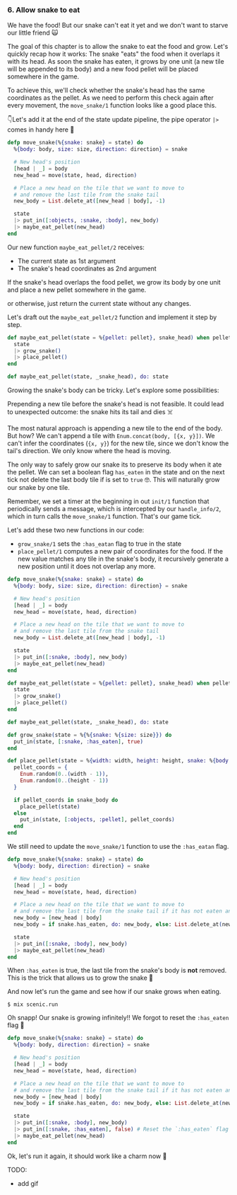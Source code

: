 ### 6. Allow snake to eat

We have the food! But our snake can't eat it yet and we don't want to starve our little friend 🙀

The goal of this chapter is to allow the snake to eat the food and grow. Let's quickly recap how it works: The snake "eats" the food when it overlaps it with its head. As soon the snake has eaten, it grows by one unit (a new tile will be appended to its body) and a new food pellet will be placed somewhere in the game.

To achieve this, we'll check whether the snake's head has the same coordinates as the pellet. As we need to perform this check again after every movement, the `move_snake/1` function looks like a good place this.

👇Let's add it at the end of the state update pipeline, the pipe operator `|>` comes in handy here 💚

```elixir
defp move_snake(%{snake: snake} = state) do
  %{body: body, size: size, direction: direction} = snake

  # New head's position
  [head | _] = body
  new_head = move(state, head, direction)

  # Place a new head on the tile that we want to move to
  # and remove the last tile from the snake tail
  new_body = List.delete_at([new_head | body], -1)

  state
  |> put_in([:objects, :snake, :body], new_body)
  |> maybe_eat_pellet(new_head)
end
```

Our new function `maybe_eat_pellet/2` receives:

- The current state as 1st argument
- The snake's head coordinates as 2nd argument

If the snake's head overlaps the food pellet, we grow its body by one unit and place a new pellet somewhere in the game.

or otherwise, just return the current state without any changes.

Let's draft out the `maybe_eat_pellet/2` function and implement it step by step.

```elixir
def maybe_eat_pellet(state = %{pellet: pellet}, snake_head) when pellet == snake_head do
  state
  |> grow_snake()
  |> place_pellet()
end

def maybe_eat_pellet(state, _snake_head), do: state
```

Growing the snake's body can be tricky. Let's explore some possibilities:

Prepending a new tile before the snake's head is not feasible. It could lead to unexpected outcome: the snake hits its tail and dies ☠️

The most natural approach is appending a new tile to the end of the body. But how? We can't append a tile with `Enum.concat(body, [{x, y}])`. We can't infer the coordinates (`{x, y}`) for the new tile, since we don't know the tail's direction. We only know where the head is moving.

The only way to safely grow our snake its to preserve its body when it ate the pellet. We can set a boolean flag `has_eaten` in the state and on the next tick not delete the last body tile if is set to `true` 🤓. This will naturally grow our snake by one tile.

Remember, we set a timer at the beginning in out `init/1` function that periodically sends a message, which is intercepted by our `handle_info/2`, which in turn calls the `move_snake/1` function. That's our game tick.

Let's add these two new functions in our code:

- `grow_snake/1` sets the `:has_eatan` flag to true in the state
- `place_pellet/1` computes a new pair of coordinates for the food. If the new value matches any tile in the snake's body, it recursively generate a new position until it does not overlap any more.

```elixir
defp move_snake(%{snake: snake} = state) do
  %{body: body, size: size, direction: direction} = snake

  # New head's position
  [head | _] = body
  new_head = move(state, head, direction)

  # Place a new head on the tile that we want to move to
  # and remove the last tile from the snake tail
  new_body = List.delete_at([new_head | body], -1)

  state
  |> put_in([:snake, :body], new_body)
  |> maybe_eat_pellet(new_head)
end

def maybe_eat_pellet(state = %{pellet: pellet}, snake_head) when pellet == snake_head do
  state
  |> grow_snake()
  |> place_pellet()
end

def maybe_eat_pellet(state, _snake_head), do: state

def grow_snake(state = %{%{snake: %{size: size}}) do
  put_in(state, [:snake, :has_eaten], true)
end

def place_pellet(state = %{width: width, height: height, snake: %{body: snake_body}}) do
  pellet_coords = {
    Enum.random(0..(width - 1)),
    Enum.random(0..(height - 1))
  }

  if pellet_coords in snake_body do
    place_pellet(state)
  else
    put_in(state, [:objects, :pellet], pellet_coords)
  end
end
```

We still need to update the `move_snake/1` function to use the `:has_eatan` flag.

```elixir
defp move_snake(%{snake: snake} = state) do
  %{body: body, direction: direction} = snake

  # New head's position
  [head | _] = body
  new_head = move(state, head, direction)

  # Place a new head on the tile that we want to move to
  # and remove the last tile from the snake tail if it has not eaten any pellet
  new_body = [new_head | body]
  new_body = if snake.has_eaten, do: new_body, else: List.delete_at(new_body, -1)

  state
  |> put_in([:snake, :body], new_body)
  |> maybe_eat_pellet(new_head)
end
```

When `:has_eaten` is true, the last tile from the snake's body is **not** removed. This is the trick that allows us to grow the snake 💪

And now let's run the game and see how if our snake grows when eating.

    $ mix scenic.run

Oh snapp! Our snake is growing infinitely!! We forgot to reset the `:has_eaten` flag 🙈

```elixir
defp move_snake(%{snake: snake} = state) do
  %{body: body, direction: direction} = snake

  # New head's position
  [head | _] = body
  new_head = move(state, head, direction)

  # Place a new head on the tile that we want to move to
  # and remove the last tile from the snake tail if it has not eaten any pellet
  new_body = [new_head | body]
  new_body = if snake.has_eaten, do: new_body, else: List.delete_at(new_body, -1)

  state
  |> put_in([:snake, :body], new_body)
  |> put_in([:snake, :has_eaten], false) # Reset the `:has_eaten` flag before the next check
  |> maybe_eat_pellet(new_head)
end
```

Ok, let's run it again, it should work like a charm now 🤞

TODO:

- add gif
